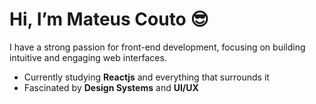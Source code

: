 # Hi, I’m Mateus Couto 😎

I have a strong passion for front-end development, focusing on building intuitive and engaging web interfaces.

- Currently studying **Reactjs** and everything that surrounds it
- Fascinated by **Design Systems** and **UI/UX**
<!---
coutinho98/coutinho98 is a ✨ special ✨ repository because its `README.md` (this file) appears on your GitHub profile.
You can click the Preview link to take a look at your changes.
--->
